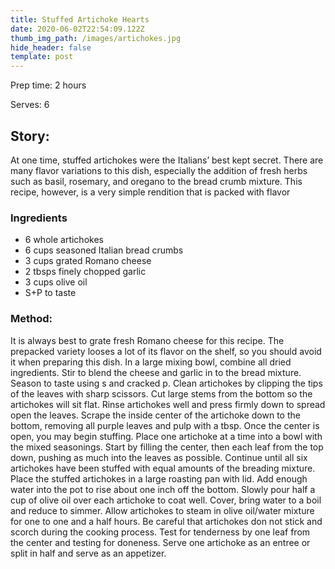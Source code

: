 ```yaml
---
title: Stuffed Artichoke Hearts
date: 2020-06-02T22:54:09.122Z
thumb_img_path: /images/artichokes.jpg
hide_header: false
template: post
---
```

Prep time: 2 hours

Serves: 6

## Story:

At one time, stuffed artichokes were the Italians’ best kept secret. There are many flavor variations to this dish, especially the addition of fresh herbs such as basil, rosemary, and oregano to the bread crumb mixture. This recipe, however, is a very simple rendition that is packed with flavor

### Ingredients

* 6 whole artichokes
* 6 cups seasoned Italian bread crumbs
* 3 cups grated Romano cheese
* 2 tbsps finely chopped garlic
* 3 cups olive oil
* S+P to taste

### Method:

It is always best to grate fresh Romano cheese for this recipe. The prepacked variety looses a lot of its flavor on the shelf, so you should avoid it when preparing this dish. In a large mixing bowl, combine all dried ingredients. Stir to blend the cheese and garlic in to the bread mixture. Season to taste using s and cracked p. Clean artichokes by clipping the tips of the leaves with sharp scissors. Cut large stems from the bottom so the artichokes will sit flat. Rinse artichokes well and press firmly down to spread open the leaves. Scrape the inside center of the artichoke down to the bottom, removing all purple leaves and pulp with a tbsp. Once the center is open, you may begin stuffing. Place one artichoke at a time into a bowl with the mixed seasonings. Start by filling the center, then each leaf from the top down, pushing as much into the leaves as possible. Continue until all six artichokes have been stuffed with equal amounts of the breading mixture. Place the stuffed artichokes in a large roasting pan with lid. Add enough water into the pot to rise about one inch off the bottom. Slowly pour half a cup of olive oil over each artichoke to coat well. Cover, bring water to a boil and reduce to simmer. Allow artichokes to steam in olive oil/water mixture for one to one and a half hours. Be careful that artichokes don not stick and scorch during the cooking process. Test for tenderness by one leaf from the center and testing for doneness. Serve one artichoke as an entree or split in half and serve as an appetizer.